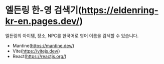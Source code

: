 # 엘든링 한-영 검색기(https://eldenring-kr-en.pages.dev/)

엘든링의 아이템, 장소, NPC를 한국어로 영어 이름을 검색할 수 있습니다.

- Mantine(https://mantine.dev/)
- Vite(https://vitejs.dev/)
- React(https://reactjs.org/)
